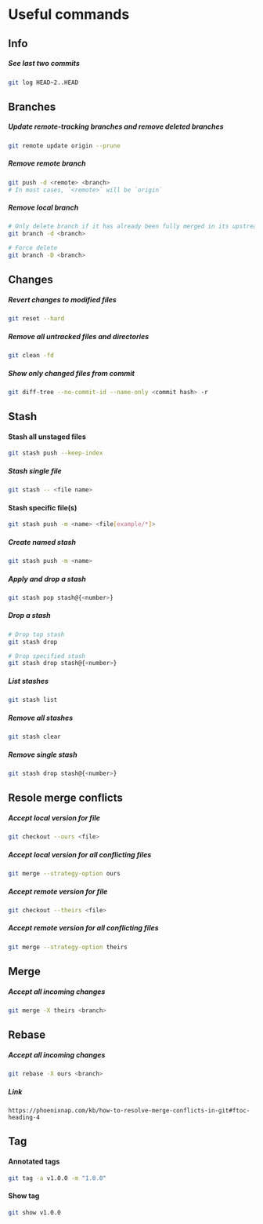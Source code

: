 # Useful commands

## Info

##### See last two commits
```sh
git log HEAD~2..HEAD
```

## Branches

##### Update remote-tracking branches and remove deleted branches
```sh
git remote update origin --prune
```

##### Remove remote branch
```sh
git push -d <remote> <branch>
# In most cases, `<remote>` will be `origin`
```

##### Remove local branch
```sh
# Only delete branch if it has already been fully merged in its upstream branch
git branch -d <branch>

# Force delete
git branch -D <branch>
```

## Changes

##### Revert changes to modified files
```sh
git reset --hard
```

##### Remove all untracked files and directories
```sh
git clean -fd
```

##### Show only changed files from commit
```sh
git diff-tree --no-commit-id --name-only <commit hash> -r
```

## Stash

#### Stash all unstaged files
```sh
git stash push --keep-index
```

##### Stash single file
```sh
git stash -- <file name>
```

#### Stash specific file(s)
```sh
git stash push -m <name> <file[example/*]>
```

##### Create named stash
```sh
git stash push -m <name>
```

##### Apply and drop a stash
```sh
git stash pop stash@{<number>}
```

##### Drop a stash
```sh
# Drop top stash
git stash drop

# Drop specified stash
git stash drop stash@{<number>}
```

##### List stashes
```sh
git stash list
```

##### Remove all stashes
```sh
git stash clear
```

##### Remove single stash
```sh
git stash drop stash@{<number>}
```

## Resole merge conflicts

##### Accept local version for file
```sh
git checkout --ours <file>
```

##### Accept local version for all conflicting files
```sh
git merge --strategy-option ours
```

##### Accept remote version for file
```sh
git checkout --theirs <file>
```

##### Accept remote version for all conflicting files
```sh
git merge --strategy-option theirs
```

## Merge

##### Accept all incoming changes
```sh
git merge -X theirs <branch>
```

## Rebase

##### Accept all incoming changes
```sh
git rebase -X ours <branch>
```

##### Link
`https://phoenixnap.com/kb/how-to-resolve-merge-conflicts-in-git#ftoc-heading-4`

## Tag

#### Annotated tags
```sh
git tag -a v1.0.0 -m "1.0.0"
```

#### Show tag
```sh
git show v1.0.0
```
